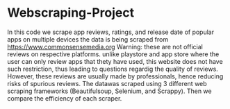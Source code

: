 # Webscraping-Project
In this code we scrape app reviews, ratings, and release date of popular apps on multiple devices the data is being scraped from https://www.commonsensemedia.org Warning: these are not official reviews on respective platforms. unlike playstore and app store where the user can only review apps that thety have used, this website does not have such restriction, thus leading to questions regardig the quality of reviews. However, these reviews are usually made by professionals, hence reducing risks of spurious reviews. The datawas scraped using 3 different web scraping frameworks (Beautifulsoup, Selenium, and Scrappy). Then we compare the efficiency of each scraper.
